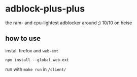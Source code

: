 # adblock-plus-plus

the ram- and cpu-lightest adblocker around ;) 10/10 on heise

## how to use

install firefox and `web-ext`

```
npm install --global web-ext
```

run with `make run` in `/client/`

